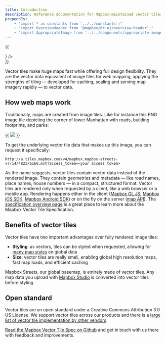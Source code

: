 ```yaml
---
title: Introduction
description: Reference documentation for Mapbox-maintained vector tilesets.
prependJs:
    - "import * as constants from '../../constants';"
    - "import OverviewHeader from '@mapbox/dr-ui/overview-header';"
    - "import AppropriateImage from '../../components/appropriate-image';"
---
```


{{
  <div className="mb24 mt60 pt30 pt0-mm mt0-mm">
    <OverviewHeader
      features={[
        "A broad collection of natural, built, and place data",
        "Global elevation data",
        "Constantly updating traffic data",
        "Open standard"
      ]}
      title='Vector tiles'
      image={<AppropriateImage imageId="vectorTileHeaderImage" />}
    />
  </div>
}}

Vector tiles make huge maps fast while offering full design flexibility. They are the vector data equivalent of image tiles for web mapping, applying the strengths of tiling &mdash; developed for caching, scaling and serving map imagery rapidly &mdash; to vector data.

## How web maps work

Traditionally, maps are created from image tiles. Like for instance this PNG image tile depicting the corner of lower Manhattan with roads, building footprints, and parks:

{{ 
  <img className="block mx-auto my18" src="https://api.mapbox.com/v4/mapbox.streets/14/4823/6160.png?access_token={constants.ACCESS_TOKEN}" />
}}

To get the underlying vector tile data that makes up this image, you can request it specifically:

```
http://a.tiles.mapbox.com/v4/mapbox.mapbox-streets-v7/14/4823/6160.mvt?access_token=<your access token>
```

As the name suggests, vector tiles contain vector data instead of the rendered image. They contain geometries and metadata &mdash; like road names, place names, house numbers &mdash; in a compact, structured format. Vector tiles are rendered only when requested by a client, like a web browser or a mobile app. Rendering happens either in the client ([Mapbox GL JS](https://docs.mapbox.com/mapbox-gl-js/api/), [Mapbox iOS SDK](https://docs.mapbox.com/ios/maps/overview/), [Mapbox Android SDK](https://docs.mapbox.com/android/maps/overview/)) or on the fly on the server ([map API](https://docs.mapbox.com/api/maps/)). The [specification overview page](/vector-tiles/specification/) is a great place to learn more about the Mapbox Vector Tile Specification.

## Benefits of vector tiles

Vector tiles have two important advantages over fully rendered image tiles:

- **Styling**: as vectors, tiles can be styled when requested, allowing for [many map styles](https://www.mapbox.com/maps/) on global data
- **Size**: vector tiles are really small, enabling global high resolution maps, fast map loads, and efficient caching

Mapbox Streets, our global basemap, is entirely made of vector tiles. Any map data you upload with [Mapbox Studio](https://studio.mapbox.com/) is converted into vector tiles before styling.

## Open standard

Vector tiles are an open standard under a Creative Commons Attribution 3.0 US License. We support vector tiles across our products and there is a [large list of vector tile implementation by other vendors](https://github.com/mapbox/awesome-vector-tiles).

[Read the Mapbox Vector Tile Spec on Github](https://github.com/mapbox/vector-tile-spec) and get in touch with us there with feedback and improvements.
